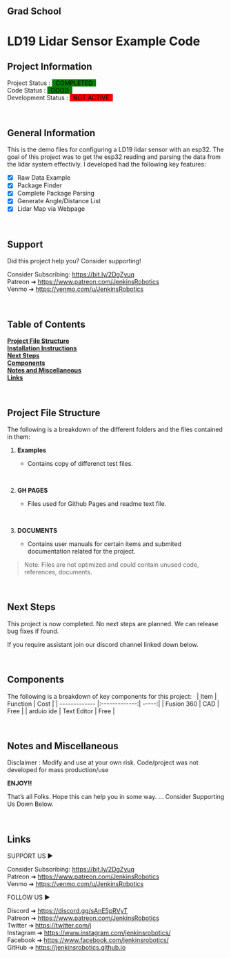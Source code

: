 ## Grad School
# LD19 Lidar Sensor Example Code

<!-- This is commented out.

 -->

## Project Information

Project Status : <mark style="background-color: green"> &nbsp; COMPLETED &nbsp;</mark>  
Code Status : <mark style="background-color: green"> &nbsp; GOOD &nbsp;</mark>  
Development Status : <mark style="background-color: red"> &nbsp; NOT ACTIVE &nbsp;</mark>  

&nbsp;
## General Information


 This is the demo files for configuring a LD19 lidar sensor with an esp32. The goal of this project was to get the esp32 reading and parsing the data from the lidar system effectivly. I developed had the following key features: 
- [x] Raw Data Example
- [x] Package Finder
- [x] Complete Package Parsing
- [x] Generate Angle/Distance List
- [x] Lidar Map via Webpage

<!-- This is commented out.
&nbsp;
## WATCH NOW ON YOUTUBE


 Watch the project playlist on youtube. 

 &nbsp;

[![image alt text](http://img.youtube.com/vi/w-qWbZ5-IQw/0.jpg)](https://youtube.com/playlist?list=PLNTKXZ4hgP_jekZOWw05JcJtyseCdSsIV "YouTube")

-->


&nbsp;
## Support

Did this project help you? Consider supporting! 

Consider Subscribing: https://bit.ly/2DgZyuq <br>
Patreon ➔ https://www.patreon.com/JenkinsRobotics <br>
Venmo ➔ https://venmo.com/u/JenkinsRobotics <br>



&nbsp;
## Table of Contents


**[Project File Structure](#project-file-structure)**<br>
**[Installation Instructions](#installation-instructions)**<br>
**[Next Steps](#next-steps)**<br>
**[Components](#components)**<br>
**[Notes and Miscellaneous](#notes-and-miscellaneous)**<br>
**[Links](#links)**<br>


&nbsp;
## Project File Structure

The following is a breakdown of the different folders and the files contained in them:

1. **Examples**
    - Contains copy of differenct test files. 

  
    &nbsp;
2. **GH PAGES**
    - Files used for Github Pages and readme text file. 

    &nbsp;
3. **DOCUMENTS**
   - Contains user manuals for certain items  and submited documentation related for the project. 
    

  
      


> Note: Files are not optimized and could contain unused code, references, documents. 

<!-- This is commented out.  

&nbsp;
## Installation Instructions

Installation instructions can be found in the youtube video linked below 
 
 ### Video link  be updated soon

[![image alt text](http://img.youtube.com/vi/w-qWbZ5-IQw/0.jpg)](https://youtube.com/playlist?list=PLNTKXZ4hgP_jekZOWw05JcJtyseCdSsIV "YouTube")


 -->


&nbsp;
## Next Steps

This project is now completed. No next steps are planned. We can release bug fixes if found. 

If you require assistant join our discord channel linked down below.



&nbsp;
## Components 

The following is a breakdown of key components for this project:
&nbsp;
| Item          | Function      | Cost  |
| ------------- |:-------------:| -----:|
| Fusion 360    | CAD           | Free |
| arduio ide      | Text Editor   |   Free |


&nbsp;
## Notes and Miscellaneous

Disclaimer :
Modify and use at your own risk. Code/project was not developed for mass production/use

**ENJOY!!**

That’s  all Folks. Hope this can help you in some way.
... Consider Supporting Us Down Below. 

&nbsp;
## Links


SUPPORT US ► 

Consider Subscribing: https://bit.ly/2DgZyuq <br>
Patreon ➔ https://www.patreon.com/JenkinsRobotics  <br>
Venmo ➔ https://venmo.com/u/JenkinsRobotics <br>


FOLLOW US ►

Discord ➔ https://discord.gg/sAnE5pRVyT <br>
Patreon ➔ https://www.patreon.com/JenkinsRobotics <br>
Twitter ➔ https://twitter.com/j <br>
Instagram  ➔ https://www.instagram.com/jenkinsrobotics/ <br>
Facebook ➔ https://www.facebook.com/jenkinsrobotics/  <br>
GitHub  ➔ https://jenkinsrobotics.github.io <br>











